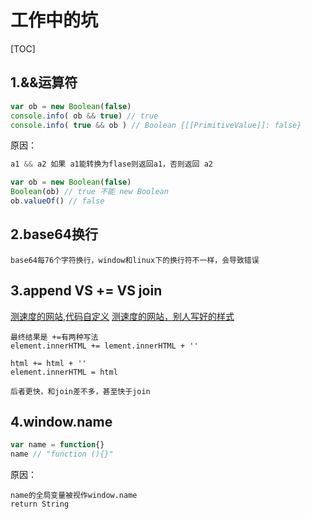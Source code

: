 # 工作中的坑

[TOC]

## 1.&&运算符

```javascript
var ob = new Boolean(false)
console.info( ob && true) // true
console.info( true && ob ) // Boolean {[[PrimitiveValue]]: false}
```

原因：
```javascript
a1 && a2 如果 a1能转换为flase则返回a1，否则返回 a2

var ob = new Boolean(false)
Boolean(ob) // true 不能 new Boolean
ob.valueOf() // false
```

## 2.base64换行
```
base64每76个字符换行，window和linux下的换行符不一样，会导致错误
```

## 3.append VS += VS join
[测速度的网站,代码自定义](http://jsben.ch/#/TWq40)
[测速度的网站，别人写好的样式](https://jsperf.com/jquery-append-vs-html-list-performance/24)

```
最终结果是 +=有两种写法 
element.innerHTML += lement.innerHTML + ''

html += html + ''
element.innerHTML = html

后者更快，和join差不多，甚至快于join
```

## 4.window.name

```javascript
var name = function{}
name // "function (){}"
```

原因：
```
name的全局变量被视作window.name
return String
```